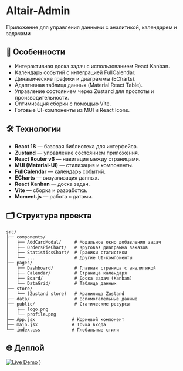 # Altair-Admin

Приложение для управления данными с аналитикой, календарем и задачами

## 🚀 Особенности
- Интерактивная доска задач с использованием React Kanban.
- Календарь событий с интеграцией FullCalendar.
- Динамические графики и диаграммы (ECharts).
- Адаптивная таблица данных (Material React Table).
- Управление состоянием через Zustand для простоты и производительности.
- Оптимизация сборки с помощью Vite.
- Готовые UI-компоненты из MUI и React Icons.

## 🛠 Технологии
- **React 18** — базовая библиотека для интерфейса.
- **Zustand** — управление состоянием приложения.
- **React Router v6** — навигация между страницами.
- **MUI (Material-UI)** — стилизация и компоненты.
- **FullCalendar** — календарь событий.
- **ECharts** — визуализация данных.
- **React Kanban** — доска задач.
- **Vite** — сборка и разработка.
- **Moment.js** — работа с датами.

## 🗂 Структура проекта
```plaintext
src/
├── components/         
│   ├── AddCardModal/     # Модальное окно добавления задач
│   ├── OrdersPieChart/   # Круговая диаграмма заказов
│   ├── StatisticsChart/  # Графики статистики
│   └── ...               # Другие UI-компоненты
├── pages/               
│   ├── Dashboard/        # Главная страница с аналитикой
│   ├── Calendar/         # Страница календаря
│   ├── Board/            # Доска задач (Kanban)
│   └── DataGrid/         # Таблица данных
├── store/               
│   └── (Zustand store)   # Хранилища Zustand
├── data/                 # Вспомогательные данные
├── public/               # Статические ресурсы
│   ├── logo.png         
│   └── profile.png      
├── App.jsx              # Корневой компонент
├── main.jsx             # Точка входа
└── index.css            # Глобальные стили

```

## 🌐 Деплой

[![Live Demo](https://img.shields.io/badge/Live_Demo-Altair_Posts-61777F?style=for-the-badge&logo=vercel)](https://altair-admin-6t7woof28-ilyas-projects-d95573b2.vercel.app)
)
